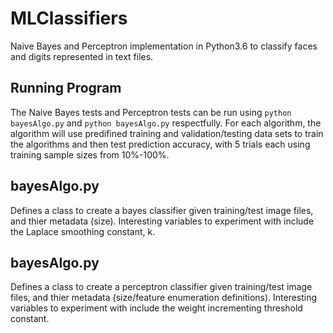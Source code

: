 # MLClassifiers
Naive Bayes and Perceptron implementation in Python3.6 to classify faces and digits represented in text files.

## Running Program
The Naive Bayes tests and Perceptron tests can be run using `python bayesAlgo.py` and `python bayesAlgo.py` respectfully.
For each algorithm, the algorithm will use predifined training and validation/testing data sets to train the algorithms and then test prediction accuracy, with 5 trials each using training sample sizes from 10%-100%.

## bayesAlgo.py
Defines a class to create a bayes classifier given training/test image files, and thier metadata (size).
Interesting variables to experiment with include the Laplace smoothing constant, k.

## bayesAlgo.py
Defines a class to create a perceptron classifier given training/test image files, and thier metadata (size/feature enumeration definitions).
Interesting variables to experiment with include the weight incrementing threshold constant.
